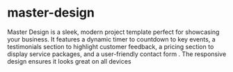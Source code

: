 # master-design
Master Design is a sleek, modern project template perfect for showcasing your business. It features a dynamic timer to countdown to key events, a testimonials section to highlight customer feedback, a pricing section to display service packages, and a user-friendly contact form . The responsive design ensures it looks great on all devices

